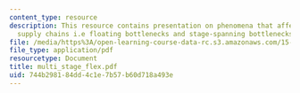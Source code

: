 ```yaml
---
content_type: resource
description: This resource contains presentation on phenomena that affect multiple-stage
  supply chains i.e floating bottlenecks and stage-spanning bottlenecks.
file: /media/https%3A/open-learning-course-data-rc.s3.amazonaws.com/15-763j-manufacturing-system-and-supply-chain-design-spring-2005/744b298184dd4c1e7b57b60d718a493e_multi_stage_flex.pdf
file_type: application/pdf
resourcetype: Document
title: multi_stage_flex.pdf
uid: 744b2981-84dd-4c1e-7b57-b60d718a493e
---
```

